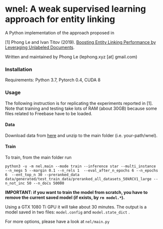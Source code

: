 wnel: A weak supervised learning approach for entity linking
========

A Python implementation of the approach proposed in

[1] Phong Le and Ivan Titov (2019). [Boosting Entity Linking Performance by Leveraging Unlabeled Documents](https://arxiv.org/pdf/1906.01250.pdf).

Written and maintained by Phong Le (lephong.xyz [at] gmail.com)

### Installation

Requirements: Python 3.7, Pytorch 0.4, CUDA 8

### Usage

The following instruction is for replicating the experiments reported in [1]. 
Note that training and testing take lots of RAM (about 30GB) because 
some files related to Freebase have to be loaded. 


#### Data

Download data from [here](https://drive.google.com/file/d/1rKg2jI87Mg_iQD7LgcqbjP4CYjhsf-CU/view?usp=sharing) 
and unzip to the main folder (i.e. your-path/wnel).


#### Train

To train, from the main folder run 
    
    python3 -u -m nel.main --mode train --inference star --multi_instance --n_negs 5 --margin 0.1 --n_rels 1  --eval_after_n_epochs 6 --n_epochs 6  --ent_top_n 30 --preranked_data data/generated/test_train_data/preranked_all_datasets_50kRCV1_large --n_not_inc 50 --n_docs 50000

**IMPORTANT: if you want to train the model from scratch, you have to remove the current saved model (if exists, by `rm model.*`).**

Using a GTX 1080 Ti GPU it will take about 30 minutes. The output is a model saved in two files: 
`model.config` and `model.state_dict` . 

For more options, please have a look at `nel/main.py` 


